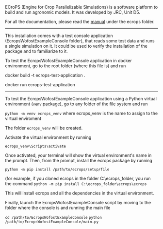 ECroPS (Engine for Crop Parallelizable Simulations) is a software platform to build and run agronomic models. It was developed by JRC, Unit D5.

For all the documentation, please read the [manual](./ecrops/Manual.md) under the ecrops folder.

----

This installation comes with a test console application (EcropsWofostExampleConsole folder), that reads some test data and runs a single simulation on it. It could be used to verify the installation of the package and to familiarize to it.

To test the EcropsWofostExampleConsole application in docker environment, go to the root folder (where this file is) and run

docker build -t ecrops-test-application .

docker run ecrops-test-application

----

To test the EcropsWofostExampleConsole application using a Python virtual environment (`venv` package), go to any folder of the file system and run

`python -m venv ecrops_venv` 
where ecrops_venv is the name to assign to the virtual enviroment

The folder `ecrops_venv` will be created.

Activate the virtual environment by running

`ecrops_venv\Scripts\activate`

Once activated, your terminal will show the virtual environment's name in the prompt. Then, from the prompt, install the ecrops package by running

`python -m pip install /path/to/ecrops/setup/file`

(for example, if you cloned ecrops in the folder C:\ecrops_folder, you run the command `python -m pip install C:\ecrops_folder\ecrops\ecrops`

This will install ecrops and all the dependencies in the virtual environment. 

Finally, launch the EcropsWofostExampleConsole script by moving to the folder where the console is and running the main file

`cd /path/to/EcropsWofostExampleConsole`
`python /path/to/EcropsWofostExampleConsole/main.py`
